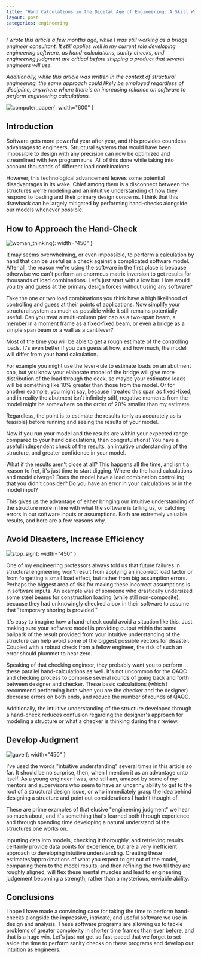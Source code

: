 ```yaml
---
title: "Hand Calculations in the Digital Age of Engineering: A Skill Worth Developing"
layout: post
categories: engineering
---
```


*I wrote this article a few months ago, while I was still working as a bridge engineer consultant. It still applies well in my current role developing engineering software, as hand-calculations, sanity checks, and engineering judgment are critical before shipping a product that several engineers will use.*

*Additionally, while this article was written in the context of structural engineering, the same approach could likely be employed regardless of discipline, anywhere where there's an increasing reliance on software to perform engineering calculations.*



![computer_paper](/testpreviewsite/assets/computer_paper.jpg){: width="600" }

## Introduction
Software gets more powerful year after year, and this provides countless advantages to engineers. Structural systems that would have been impossible to design with any precision can now be optimized and streamlined with few program runs. All of this done while taking into account thousands of different load combinations. 

However, this technological advancement leaves some potential disadvantages in its wake. Chief among them is a disconnect between the structures we're modeling and an intuitive understanding of how they respond to loading and their primary design concerns. I think that this drawback can be largely mitigated by performing hand-checks alongside our models whenever possible.

## How to Approach the Hand-Check
![woman_thinking](/testpreviewsite/assets/woman_thinking.jpg){: width="450" }

It may seems overwhelming, or even impossible, to perform a calculation by hand that can be useful as a check against a complicated software model. After all, the reason we're using the software in the first place is because otherwise we can't perform an enormous matrix inversion to get results for thousands of load combinations. Let's just start with a low bar. How would you try and guess at the primary design forces without using any software?

Take the one or two load combinations you think have a high likelihood of controlling and guess at their points of applications. Now simplify your structural system as much as possible while it still remains potentially useful. Can you treat a multi-column pier cap as a two-span beam, a member in a moment frame as a fixed-fixed beam, or even a bridge as a simple span beam or a wall as a cantilever?

Most of the time you will be able to get a rough estimate of the controlling loads. It's even better if you can guess at how, and how much, the model will differ from your hand calculation. 

For example you might use the lever-rule to estimate loads on an abutment cap, but you know your elaborate model of the bridge will give more distribution of the load through the deck, so maybe your estimated loads will be something like 10% greater than those from the model. Or for another example, you might say, because I treated this span as fixed-fixed, and in reality the abutment isn't infinitely stiff, negative moments from the model might be somewhere on the order of 20% smaller than my estimate. 

Regardless, the point is to estimate the results (only as accurately as is feasible) before running and seeing the results of your model. 

Now if you run your model and the results are within your expected range compared to your hand calculations, then congratulations! You have a useful independent check of the results, an intuitive understanding of the structure, and greater confidence in your model.

What if the results aren't close at all? This happens all the time, and isn't a reason to fret, it's just time to start digging. Where do the hand calculations and model diverge? Does the model have a load combination controlling that you didn't consider? Do you have an error in your calculations or in the model input? 

This gives us the advantage of either bringing our intuitive understanding of the structure more in line with what the software is telling us, or catching errors in our software inputs or assumptions. Both are extremely valuable results, and here are a few reasons why.

## Avoid Disasters, Increase Efficiency
![stop_sign](/testpreviewsite/assets/stop_sign.jpg){: width="450" }

One of my engineering professors always told us that future failures in structural engineering won't result from applying an incorrect load factor or from forgetting a small load effect, but rather from big assumption errors. Perhaps the biggest area of risk for making these incorrect assumptions is in software inputs. An example was of someone who drastically undersized some steel beams for construction loading (while still non-composite), because they had unknowingly checked a box in their software to assume that "temporary shoring is provided."

It's easy to imagine how a hand-check could avoid a situation like this. Just making sure your software model is providing output within the same ballpark of the result provided from your intuitive understanding of the structure can help avoid some of the biggest possible vectors for disaster. Coupled with a robust check from a fellow engineer, the risk of such an error should plummet to near zero.

Speaking of that checking engineer, they probably want you to perform these parallel hand-calculations as well. It's not uncommon for the QAQC and checking process to comprise several rounds of going back and forth between designer and checker. These basic calculations (which I recommend performing both when you are the checker and the designer) decrease errors on both ends, and reduce the number of rounds of QAQC. 

Additionally, the intuitive understanding of the structure developed through a hand-check reduces confusion regarding the designer's approach for modeling a structure or what a checker is thinking during their review.

## Develop Judgment
![gavel](/testpreviewsite/assets/gavel.jpg){: width="450" }

I've used the words "intuitive understanding" several times in this article so far. It should be no surprise, then, when I mention it as an advantage unto itself. As a young engineer I was, and still am, amazed by some of my mentors and supervisors who seem to have an uncanny ability to get to the root of a structural design issue, or who immediately grasp the idea behind designing a structure and point out considerations I hadn't thought of.

These are prime examples of that elusive "engineering judgment" we hear so much about, and it's something that's learned both through experience and through spending time developing a natural understand of the structures one works on. 

Inputting data into models, checking it thoroughly, and retrieving results certainly provide data points for experience, but are a very inefficient approach to developing intuitive understanding. Creating these estimates/approximations of what you expect to get out of the model, comparing them to the model results, and then refining the two till they are roughly aligned, will flex these mental muscles and lead to engineering judgement becoming a strength, rather than a mysterious, enviable ability.

## Conclusions
I hope I have made a convincing case for taking the time to perform hand-checks alongside the impressive, intricate, and useful software we use in design and analysis. These software programs are allowing us to tackle problems of greater complexity in shorter time frames than ever before, and that is a huge win. Let's just not get so fast-paced that we forget to set aside the time to perform sanity checks on these programs and develop our intuition as engineers.
